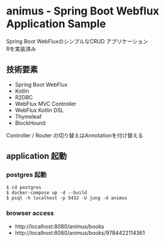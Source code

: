 # animus - Spring Boot Webflux Application Sample

Spring Boot WebFluxのシンプルなCRUD アプリケーション   
Rを実装済み

## 技術要素

- Spring Boot WebFlux
- Kotlin
- R2DBC
- WebFlux MVC Controller
- WebFlux Kotlin DSL
- Thymeleaf
- BlockHound

Controller / Router の切り替えはAnnotationを付け替える

## application 起動

### postgres 起動

```shell
$ cd postgres
$ docker-compose up -d --build
$ psql -h localhost -p 5432 -U jung -d animus
```

### browser access

- http://localhost:8080/animus/books
- http://localhost:8080/animus/books/9784422114361
